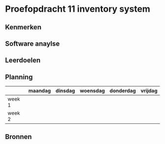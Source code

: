 # Proefopdracht 11 inventory system

## Kenmerken

## Software anaylse

## Leerdoelen

## Planning

| | maandag | dinsdag | woensdag | donderdag | vrijdag |
| --- | --- | --- | --- | --- | --- |
|week 1 |
|week 2 |

## Bronnen
